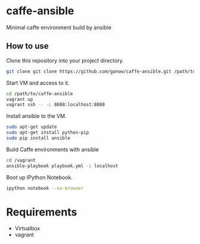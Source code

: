 # caffe-ansible
Minimal caffe environment build by ansible

## How to use

Clone this repository into your project directory.

```bash
git clone git clone https://github.com/ganow/caffe-ansible.git /path/to/caffe-ansible
```

Start VM and access to it.

```bash
cd /path/to/caffe-ansible
vagrant up
vagrant ssh -- -L 8888:localhost:8888
```

Install ansible to the VM.

```bash
sudo apt-get update
sudo apt-get install python-pip
sudo pip install ansible
```

Build Caffe environments with ansible

```bash
cd /vagrant
ansible-playbook playbook.yml -i localhost
```

Boot up IPython Notebook.

```bash
ipython notebook --no-browser
```

# Requirements

- Virtualbox
- vagrant
